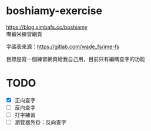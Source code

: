 # boshiamy-exercise
https://blog.simbafs.cc/boshiamy  
嘸蝦米練習網頁

字碼表來源：https://gitlab.com/wade_fs/ime-fs

目標是寫一個練習網頁給我自己用，目前只有編碼查字的功能

# TODO
- [x] 正向查字
- [ ] 反向查字
- [ ] 打字練習
- [ ] 瀏覽器外掛：反向查字
